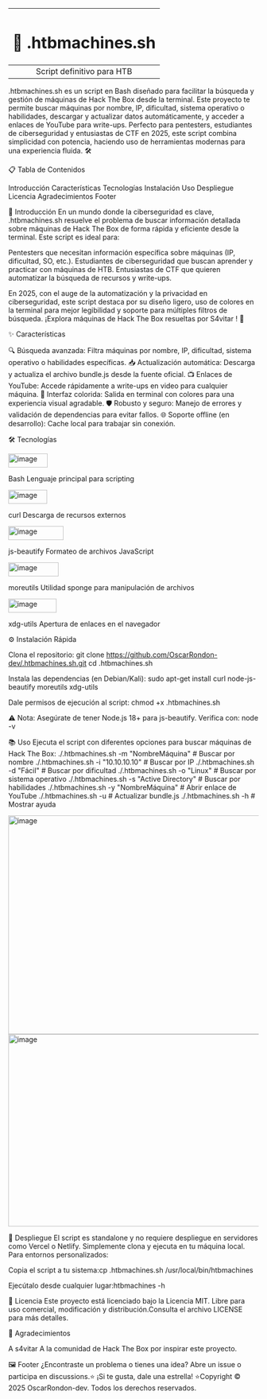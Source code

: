 | <h1>🚀 .htbmachines.sh</h1> |
|:----------------------------:|
| Script definitivo para HTB  |
.htbmachines.sh es un script en Bash diseñado para facilitar la búsqueda y gestión de máquinas de Hack The Box desde la terminal. Este proyecto te permite buscar máquinas por nombre, IP, dificultad, sistema operativo o habilidades, descargar y actualizar datos automáticamente, y acceder a enlaces de YouTube para write-ups. Perfecto para pentesters, estudiantes de ciberseguridad y entusiastas de CTF en 2025, este script combina simplicidad con potencia, haciendo uso de herramientas modernas para una experiencia fluida. 🛠️

📋 Tabla de Contenidos

Introducción
Características
Tecnologías
Instalación
Uso
Despliegue
Licencia
Agradecimientos
Footer


📖 Introducción
En un mundo donde la ciberseguridad es clave, .htbmachines.sh resuelve el problema de buscar información detallada sobre máquinas de Hack The Box de forma rápida y eficiente desde la terminal. Este script es ideal para:

Pentesters que necesitan información específica sobre máquinas (IP, dificultad, SO, etc.).
Estudiantes de ciberseguridad que buscan aprender y practicar con máquinas de HTB.
Entusiastas de CTF que quieren automatizar la búsqueda de recursos y write-ups.

En 2025, con el auge de la automatización y la privacidad en ciberseguridad, este script destaca por su diseño ligero, uso de colores en la terminal para mejor legibilidad y soporte para múltiples filtros de búsqueda. ¡Explora máquinas de Hack The Box resueltas por S4vitar ! 🚀


✨ Características

 🔍 Búsqueda avanzada: Filtra máquinas por nombre, IP, dificultad, sistema operativo o habilidades específicas.
 📥 Actualización automática: Descarga y actualiza el archivo bundle.js desde la fuente oficial.
 📺 Enlaces de YouTube: Accede rápidamente a write-ups en video para cualquier máquina.
 🎨 Interfaz colorida: Salida en terminal con colores para una experiencia visual agradable.
 🛡️ Robusto y seguro: Manejo de errores y validación de dependencias para evitar fallos.
 🌐 Soporte offline (en desarrollo): Cache local para trabajar sin conexión.



🛠️ Tecnologías




<img width="79" height="28" alt="image" src="https://github.com/user-attachments/assets/d347d765-c637-4a44-8cad-07dbda01126f" />

Bash
Lenguaje principal para scripting



<img width="78" height="28" alt="image" src="https://github.com/user-attachments/assets/13d80f81-892a-4c4a-b85b-af143e4cdbfd" />

curl
Descarga de recursos externos


<img width="111" height="28" alt="image" src="https://github.com/user-attachments/assets/c5d0e0cd-e991-49e2-ad8d-121ac3338fd7" />

js-beautify
Formateo de archivos JavaScript


<img width="101" height="28" alt="image" src="https://github.com/user-attachments/assets/e97d4102-ef64-418b-843f-0dabeba67a51" />

moreutils
Utilidad sponge para manipulación de archivos


<img width="97" height="28" alt="image" src="https://github.com/user-attachments/assets/a04bc2e5-2c16-45df-a7b4-bde1fec4cf69" />

xdg-utils
Apertura de enlaces en el navegador




⚙️ Instalación Rápida

Clona el repositorio:
git clone https://github.com/OscarRondon-dev/.htbmachines.sh.git
cd .htbmachines.sh


Instala las dependencias (en Debian/Kali):
sudo apt-get install curl node-js-beautify moreutils xdg-utils


Dale permisos de ejecución al script:
chmod +x .htbmachines.sh


⚠️ Nota: Asegúrate de tener Node.js 18+ para js-beautify. Verifica con:
node -v


📚 Uso
Ejecuta el script con diferentes opciones para buscar máquinas de Hack The Box:
./.htbmachines.sh -m "NombreMáquina"  # Buscar por nombre
./.htbmachines.sh -i "10.10.10.10"   # Buscar por IP
./.htbmachines.sh -d "Fácil"         # Buscar por dificultad
./.htbmachines.sh -o "Linux"         # Buscar por sistema operativo
./.htbmachines.sh -s "Active Directory"  # Buscar por habilidades
./.htbmachines.sh -y "NombreMáquina"  # Abrir enlace de YouTube
./.htbmachines.sh -u                 # Actualizar bundle.js
./.htbmachines.sh -h                 # Mostrar ayuda

<img width="1457" height="440" alt="image" src="https://github.com/user-attachments/assets/05a31e0b-b1f4-4f49-8a83-d53ce0a58394" />


<img width="1895" height="387" alt="image" src="https://github.com/user-attachments/assets/4048981c-ea07-437d-bb65-f4fabdc25a61" />



🚀 Despliegue
El script es standalone y no requiere despliegue en servidores como Vercel o Netlify. Simplemente clona y ejecuta en tu máquina local. Para entornos personalizados:

Copia el script a tu sistema:cp .htbmachines.sh /usr/local/bin/htbmachines


Ejecútalo desde cualquier lugar:htbmachines -h



📜 Licencia
Este proyecto está licenciado bajo la Licencia MIT. Libre para uso comercial, modificación y distribución.Consulta el archivo LICENSE para más detalles.

🙌 Agradecimientos

A s4vitar
A la comunidad de Hack The Box por inspirar este proyecto.


🖼️ Footer
¿Encontraste un problema o tienes una idea? Abre un issue o participa en discussions.⭐ ¡Si te gusta, dale una estrella! ⭐Copyright © 2025 OscarRondon-dev. Todos los derechos reservados.
